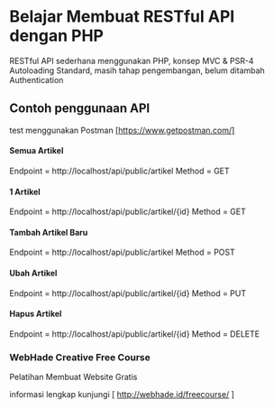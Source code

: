 # Belajar Membuat RESTful API dengan PHP

RESTful API sederhana menggunakan PHP, konsep MVC & PSR-4 Autoloading Standard,
masih tahap pengembangan, belum ditambah Authentication

## Contoh penggunaan API

test menggunakan Postman [https://www.getpostman.com/]

#### Semua Artikel
Endpoint = http://localhost/api/public/artikel
Method = GET

#### 1 Artikel
Endpoint = http://localhost/api/public/artikel/{id}
Method = GET

#### Tambah Artikel Baru
Endpoint = http://localhost/api/public/artikel
Method = POST

#### Ubah Artikel
Endpoint = http://localhost/api/public/artikel/{id}
Method = PUT

#### Hapus Artikel
Endpoint = http://localhost/api/public/artikel/{id}
Method = DELETE


### WebHade Creative Free Course

Pelatihan Membuat Website Gratis

informasi lengkap kunjungi [ http://webhade.id/freecourse/ ]